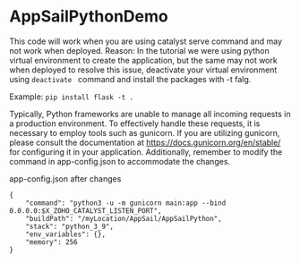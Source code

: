 # AppSailPythonDemo

This code will work when you are using catalyst serve command and may not work when deployed.
Reason: In the tutorial we were using python virtual environment to create the application, but the same may not work when deployed to resolve this issue, deactivate your virtual environment using `deactivate ` command and install the packages with -t falg.

Example:
`pip install flask -t .`

Typically, Python frameworks are unable to manage all incoming requests in a production environment. To effectively handle these requests, it is necessary to employ tools such as gunicorn. If you are utilizing gunicorn, please consult the documentation at
https://docs.gunicorn.org/en/stable/ 
for configuring it in your application. Additionally, remember to modify the command in app-config.json to accommodate the changes.

app-config.json after changes
```
{
	"command": "python3 -u -m gunicorn main:app --bind 0.0.0.0:$X_ZOHO_CATALYST_LISTEN_PORT",
	"buildPath": "/myLocation/AppSail/AppSailPython",
	"stack": "python_3_9",
	"env_variables": {},
	"memory": 256
}
```
